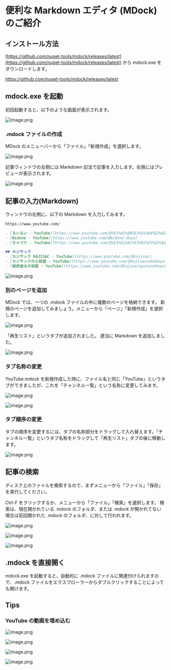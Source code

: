 # 便利な Markdown エディタ (MDock) のご紹介

## インストール方法

[https://github.com/nuget-tools/mdock/releases/latest](https://github.com/nuget-tools/mdock/releases/latest) から mdock.exe をダウンロードします。

https://github.com/nuget-tools/mdock/releases/latest

## mdock.exe を起動

初回起動すると、以下のような画面が表示されます。

![image.png](https://qiita-image-store.s3.ap-northeast-1.amazonaws.com/0/140610/ec84c76c-76e3-645d-72ca-88de690573a1.png)

### .mdock ファイルの作成

MDock のメニューバーから「ファイル」「新規作成」を選択します。

![image.png](https://qiita-image-store.s3.ap-northeast-1.amazonaws.com/0/140610/fb315984-8a79-e40a-e43c-33eebdb3eece.png)

記事ウィンドウの左側には Markdown 記法で記事を入力します。右側にはプレビューが表示されます。

![image.png](https://qiita-image-store.s3.ap-northeast-1.amazonaws.com/0/140610/7cfbc8ae-2465-3597-4828-f0db375794e8.png)

## 記事の入力(Markdown)

ウィンドウの左側に、以下の Markdown を入力してみます。

```markdown
https://www.youtube.com/

- [るいるい - YouTube](https://www.youtube.com/@%E3%82%8B%E3%81%84%E3%82%8B%E3%81%84-q3g/videos)
- [Nidone - YouTube](https://www.youtube.com/@Nidone-dayo)
- [ちゃづり - YouTube](https://www.youtube.com/@%E3%81%A1%E3%82%83%E3%81%A5%E3%82%8A)

## カジサック
- [カジサック KAJISAC - YouTube](https://www.youtube.com/@kajisac)
- [カジサックの小部屋 - YouTube](https://www.youtube.com/@kajisacnokobeya)
- [梶原雄太の部屋 - YouTube](https://www.youtube.com/@kajiwarayutanoheya)
```

![image.png](https://qiita-image-store.s3.ap-northeast-1.amazonaws.com/0/140610/4687a64a-f366-c3bf-67f8-f32a8c914cdd.png)

### 別のページを追加

MDock では、一つの .mdock ファイルの中に複数のページを格納できます。
新規のページを追加してみましょう。メニューから「ページ」「新規作成」を選択します。

![image.png](https://qiita-image-store.s3.ap-northeast-1.amazonaws.com/0/140610/2ec083b7-a9fb-e8b1-ac70-be5396bb5b44.png)

「再生リスト」というタブが追加されました。
適当に Markdown を追加しました。

![image.png](https://qiita-image-store.s3.ap-northeast-1.amazonaws.com/0/140610/ade075a2-1c3b-01ea-8b6f-68b3911ad230.png)

### タブ名称の変更

YouTube.mdock を新規作成した時に、ファイル名と同じ「YouTube」というタブができましたが、これを「チャンネル一覧」という名称に変更してみます。

![image.png](https://qiita-image-store.s3.ap-northeast-1.amazonaws.com/0/140610/08abebd4-e954-8c0c-11e1-0d0cd5e0283a.png)

![image.png](https://qiita-image-store.s3.ap-northeast-1.amazonaws.com/0/140610/b00d0787-d30e-ee8c-1890-7d27b9b143a3.png)

### タブ順序の変更

タブの順序を変更するには、タブの名称部分をドラッグして入れ替えます。「チャンネル一覧」というタブ名称をドラッグして「再生リスト」タブの後に移動します。

![image.png](https://qiita-image-store.s3.ap-northeast-1.amazonaws.com/0/140610/a55c46b6-73f2-94a7-aec1-293afd6906be.png)

## 記事の検索

ディスク上のファイルを検索するので、まずメニューから「ファイル」「保存」を実行してください。

Ctrl-F をクリックするか、メニューから「ファイル」「検索」を選択します。
検索は、現在開かれている .mdock のフォルダ、または .mdock が開かれてない場合は前回開かれた .mdock のフォルダ、に対して行われます。

![image.png](https://qiita-image-store.s3.ap-northeast-1.amazonaws.com/0/140610/c02b5f5c-c1be-6c89-b1fe-4d5e0610d198.png)

![image.png](https://qiita-image-store.s3.ap-northeast-1.amazonaws.com/0/140610/02958d9a-2484-f0e7-8cd1-6c2db5e3c0a6.png)

![image.png](https://qiita-image-store.s3.ap-northeast-1.amazonaws.com/0/140610/a6beb4c7-5430-bf8a-42d9-1e9aa6c41b49.png)

## .mdock を直接開く

mdock.exe を起動すると、自動的に .mdock ファイルに関連付けられますので、.mdock ファイルをエクスプローラーからダブルクリックすることによっても開けます。

## Tips

### YouTube の動画を埋め込む

![image.png](https://qiita-image-store.s3.ap-northeast-1.amazonaws.com/0/140610/84b3fb2e-5efe-a2c8-fb9f-eb34f38579ef.png)

![image.png](https://qiita-image-store.s3.ap-northeast-1.amazonaws.com/0/140610/95c8ec3b-21ed-6697-a318-ca63b1339faa.png)

![image.png](https://qiita-image-store.s3.ap-northeast-1.amazonaws.com/0/140610/f9fe5ec8-fc7f-537d-53a1-0fe83065d68d.png)

![image.png](https://qiita-image-store.s3.ap-northeast-1.amazonaws.com/0/140610/a52e59ee-d81a-444e-c757-40a3f7fba517.png)

